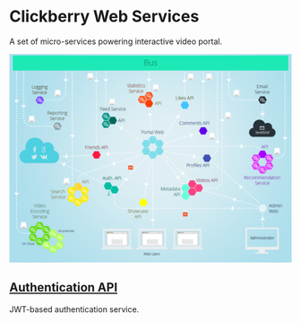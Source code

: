 # Clickberry Web Services
A set of micro-services powering interactive video portal.

![](assets/Architecture.png?raw=true)

## [Authentication API](https://github.com/clickberry/web-services)
JWT-based authentication service.
